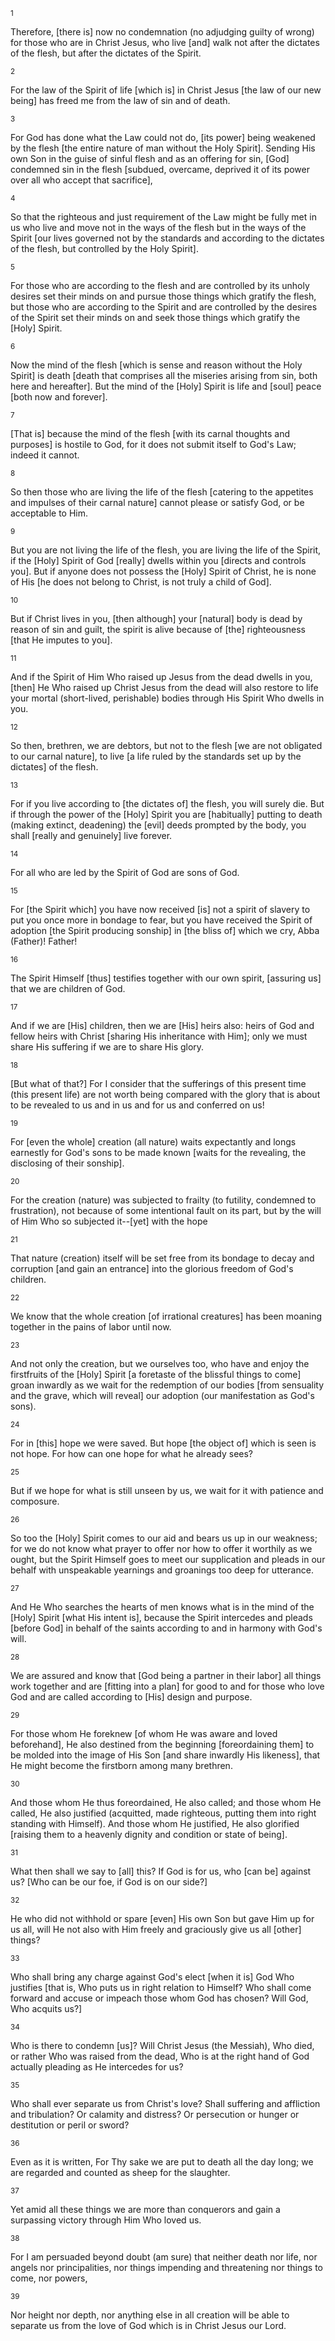 <sup>1</sup> 

Therefore, [there is] now no condemnation (no adjudging guilty of wrong) for those who are in Christ Jesus, who live [and] walk not after the dictates of the flesh, but after the dictates of the Spirit. 

<sup>2</sup> 

For the law of the Spirit of life [which is] in Christ Jesus [the law of our new being] has freed me from the law of sin and of death. 

<sup>3</sup> 

For God has done what the Law could not do, [its power] being weakened by the flesh [the entire nature of man without the Holy Spirit]. Sending His own Son in the guise of sinful flesh and as an offering for sin, [God] condemned sin in the flesh [subdued, overcame, deprived it of its power over all who accept that sacrifice], 

<sup>4</sup> 

So that the righteous and just requirement of the Law might be fully met in us who live and move not in the ways of the flesh but in the ways of the Spirit [our lives governed not by the standards and according to the dictates of the flesh, but controlled by the Holy Spirit]. 

<sup>5</sup> 

For those who are according to the flesh and are controlled by its unholy desires set their minds on and pursue those things which gratify the flesh, but those who are according to the Spirit and are controlled by the desires of the Spirit set their minds on and seek those things which gratify the [Holy] Spirit. 

<sup>6</sup> 

Now the mind of the flesh [which is sense and reason without the Holy Spirit] is death [death that comprises all the miseries arising from sin, both here and hereafter]. But the mind of the [Holy] Spirit is life and [soul] peace [both now and forever]. 

<sup>7</sup> 

[That is] because the mind of the flesh [with its carnal thoughts and purposes] is hostile to God, for it does not submit itself to God's Law; indeed it cannot. 

<sup>8</sup> 

So then those who are living the life of the flesh [catering to the appetites and impulses of their carnal nature] cannot please or satisfy God, or be acceptable to Him. 

<sup>9</sup> 

But you are not living the life of the flesh, you are living the life of the Spirit, if the [Holy] Spirit of God [really] dwells within you [directs and controls you]. But if anyone does not possess the [Holy] Spirit of Christ, he is none of His [he does not belong to Christ, is not truly a child of God]. 

<sup>10</sup> 

But if Christ lives in you, [then although] your [natural] body is dead by reason of sin and guilt, the spirit is alive because of [the] righteousness [that He imputes to you]. 

<sup>11</sup> 

And if the Spirit of Him Who raised up Jesus from the dead dwells in you, [then] He Who raised up Christ Jesus from the dead will also restore to life your mortal (short-lived, perishable) bodies through His Spirit Who dwells in you. 

<sup>12</sup> 

So then, brethren, we are debtors, but not to the flesh [we are not obligated to our carnal nature], to live [a life ruled by the standards set up by the dictates] of the flesh. 

<sup>13</sup> 

For if you live according to [the dictates of] the flesh, you will surely die. But if through the power of the [Holy] Spirit you are [habitually] putting to death (making extinct, deadening) the [evil] deeds prompted by the body, you shall [really and genuinely] live forever. 

<sup>14</sup> 

For all who are led by the Spirit of God are sons of God. 

<sup>15</sup> 

For [the Spirit which] you have now received [is] not a spirit of slavery to put you once more in bondage to fear, but you have received the Spirit of adoption [the Spirit producing sonship] in [the bliss of] which we cry, Abba (Father)! Father! 

<sup>16</sup> 

The Spirit Himself [thus] testifies together with our own spirit, [assuring us] that we are children of God. 

<sup>17</sup> 

And if we are [His] children, then we are [His] heirs also: heirs of God and fellow heirs with Christ [sharing His inheritance with Him]; only we must share His suffering if we are to share His glory. 

<sup>18</sup> 

[But what of that?] For I consider that the sufferings of this present time (this present life) are not worth being compared with the glory that is about to be revealed to us and in us and for us and conferred on us! 

<sup>19</sup> 

For [even the whole] creation (all nature) waits expectantly and longs earnestly for God's sons to be made known [waits for the revealing, the disclosing of their sonship]. 

<sup>20</sup> 

For the creation (nature) was subjected to frailty (to futility, condemned to frustration), not because of some intentional fault on its part, but by the will of Him Who so subjected it--[yet] with the hope 

<sup>21</sup> 

That nature (creation) itself will be set free from its bondage to decay and corruption [and gain an entrance] into the glorious freedom of God's children. 

<sup>22</sup> 

We know that the whole creation [of irrational creatures] has been moaning together in the pains of labor until now. 

<sup>23</sup> 

And not only the creation, but we ourselves too, who have and enjoy the firstfruits of the [Holy] Spirit [a foretaste of the blissful things to come] groan inwardly as we wait for the redemption of our bodies [from sensuality and the grave, which will reveal] our adoption (our manifestation as God's sons). 

<sup>24</sup> 

For in [this] hope we were saved. But hope [the object of] which is seen is not hope. For how can one hope for what he already sees? 

<sup>25</sup> 

But if we hope for what is still unseen by us, we wait for it with patience and composure. 

<sup>26</sup> 

So too the [Holy] Spirit comes to our aid and bears us up in our weakness; for we do not know what prayer to offer nor how to offer it worthily as we ought, but the Spirit Himself goes to meet our supplication and pleads in our behalf with unspeakable yearnings and groanings too deep for utterance. 

<sup>27</sup> 

And He Who searches the hearts of men knows what is in the mind of the [Holy] Spirit [what His intent is], because the Spirit intercedes and pleads [before God] in behalf of the saints according to and in harmony with God's will. 

<sup>28</sup> 

We are assured and know that [God being a partner in their labor] all things work together and are [fitting into a plan] for good to and for those who love God and are called according to [His] design and purpose. 

<sup>29</sup> 

For those whom He foreknew [of whom He was aware and loved beforehand], He also destined from the beginning [foreordaining them] to be molded into the image of His Son [and share inwardly His likeness], that He might become the firstborn among many brethren. 

<sup>30</sup> 

And those whom He thus foreordained, He also called; and those whom He called, He also justified (acquitted, made righteous, putting them into right standing with Himself). And those whom He justified, He also glorified [raising them to a heavenly dignity and condition or state of being]. 

<sup>31</sup> 

What then shall we say to [all] this? If God is for us, who [can be] against us? [Who can be our foe, if God is on our side?] 

<sup>32</sup> 

He who did not withhold or spare [even] His own Son but gave Him up for us all, will He not also with Him freely and graciously give us all [other] things? 

<sup>33</sup> 

Who shall bring any charge against God's elect [when it is] God Who justifies [that is, Who puts us in right relation to Himself? Who shall come forward and accuse or impeach those whom God has chosen? Will God, Who acquits us?] 

<sup>34</sup> 

Who is there to condemn [us]? Will Christ Jesus (the Messiah), Who died, or rather Who was raised from the dead, Who is at the right hand of God actually pleading as He intercedes for us? 

<sup>35</sup> 

Who shall ever separate us from Christ's love? Shall suffering and affliction and tribulation? Or calamity and distress? Or persecution or hunger or destitution or peril or sword? 

<sup>36</sup> 

Even as it is written, For Thy sake we are put to death all the day long; we are regarded and counted as sheep for the slaughter. 

<sup>37</sup> 

Yet amid all these things we are more than conquerors and gain a surpassing victory through Him Who loved us. 

<sup>38</sup> 

For I am persuaded beyond doubt (am sure) that neither death nor life, nor angels nor principalities, nor things impending and threatening nor things to come, nor powers, 

<sup>39</sup> 

Nor height nor depth, nor anything else in all creation will be able to separate us from the love of God which is in Christ Jesus our Lord.